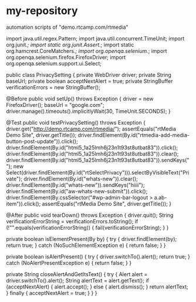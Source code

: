 # my-repository
automation scripts of "demo.rtcamp.com/rtmedia"

import java.util.regex.Pattern;
import java.util.concurrent.TimeUnit;
import org.junit.*;
import static org.junit.Assert.*;
import static org.hamcrest.CoreMatchers.*;
import org.openqa.selenium.*;
import org.openqa.selenium.firefox.FirefoxDriver;
import org.openqa.selenium.support.ui.Select;

public class PrivacySetting {
  private WebDriver driver;
  private String baseUrl;
  private boolean acceptNextAlert = true;
  private StringBuffer verificationErrors = new StringBuffer();

  @Before
  public void setUp() throws Exception {
    driver = new FirefoxDriver();
    baseUrl = "google.com";
    driver.manage().timeouts().implicitlyWait(30, TimeUnit.SECONDS);
  }

  @Test
  public void testPrivacySetting() throws Exception {
    driver.get("http://demo.rtcamp.com/rtmedia/");
    assertEquals("rtMedia Demo Site", driver.getTitle());
    driver.findElement(By.id("rtmedia-add-media-button-post-update")).click();
    driver.findElement(By.id("html5_1a25lmh6j23n1t93st8utbat83")).click();
    driver.findElement(By.id("html5_1a25lmh6j23n1t93st8utbat83")).clear();
    driver.findElement(By.id("html5_1a25lmh6j23n1t93st8utbat83")).sendKeys("");
    new Select(driver.findElement(By.id("rtSelectPrivacy"))).selectByVisibleText("Private");
    driver.findElement(By.id("whats-new")).clear();
    driver.findElement(By.id("whats-new")).sendKeys("hiiii");
    driver.findElement(By.id("aw-whats-new-submit")).click();
    driver.findElement(By.cssSelector("#wp-admin-bar-logout > a.ab-item")).click();
    assertEquals("rtMedia Demo Site", driver.getTitle());
  }

  @After
  public void tearDown() throws Exception {
    driver.quit();
    String verificationErrorString = verificationErrors.toString();
    if (!"".equals(verificationErrorString)) {
      fail(verificationErrorString);
    }
  }

  private boolean isElementPresent(By by) {
    try {
      driver.findElement(by);
      return true;
    } catch (NoSuchElementException e) {
      return false;
    }
  }

  private boolean isAlertPresent() {
    try {
      driver.switchTo().alert();
      return true;
    } catch (NoAlertPresentException e) {
      return false;
    }
  }

  private String closeAlertAndGetItsText() {
    try {
      Alert alert = driver.switchTo().alert();
      String alertText = alert.getText();
      if (acceptNextAlert) {
        alert.accept();
      } else {
        alert.dismiss();
      }
      return alertText;
    } finally {
      acceptNextAlert = true;
    }
  }
}
